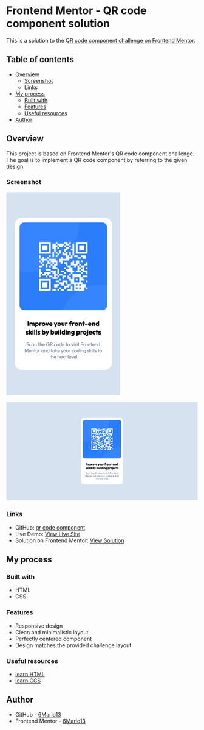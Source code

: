 # Frontend Mentor - QR code component solution

This is a solution to the [QR code component challenge on Frontend Mentor](https://www.frontendmentor.io/challenges/qr-code-component-iux_sIO_H). 

## Table of contents

- [Overview](#overview)
  - [Screenshot](#screenshot)
  - [Links](#links)
- [My process](#my-process)
  - [Built with](#built-with)
  - [Features](#features)
  - [Useful resources](#useful-resources)
- [Author](#author)

## Overview

This project is based on Frontend Mentor's QR code component challenge.
The goal is to implement a QR code component by referring to the given design.

### Screenshot

![mobile view](./screenshots/mobile_Frontend_Mentor_QR_code_component.png)

![desktop view](./assets/screenshots/desktop_Frontend_Mentor_QR_code_component.png)

### Links

- GitHub: [qr code component](https://github.com/6Mario13/frontend-mentor-challenges/tree/main/qr-code-component)
- Live Demo: [View Live Site](https://6mario13.github.io/frontend-mentor-challenges/blog-preview-card/)
- Solution on Frontend Mentor: [View Solution](https://www.frontendmentor.io/solutions/qr-code-component-built-with-html-and-css-o381FMKSAQ)

## My process

### Built with

- HTML
- CSS

### Features

- Responsive design
- Clean and minimalistic layout
- Perfectly centered component
- Design matches the provided challenge layout

### Useful resources

- [learn HTML](https://developer.mozilla.org/en-US/docs/Learn/HTML)
- [learn CCS](https://developer.mozilla.org/en-US/docs/Learn/CSS)

## Author

- GitHub - [6Mario13](https://github.com/6Mario13)
- Frontend Mentor - [6Mario13](https://www.frontendmentor.io/profile/6Mario13)